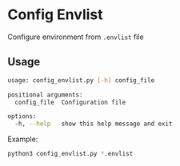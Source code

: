 # Config Envlist
Configure environment from `.envlist` file

## Usage

``` bash
usage: config_envlist.py [-h] config_file

positional arguments:
  config_file  Configuration file

options:
  -h, --help   show this help message and exit
```

Example:

```bash
python3 config_envlist.py *.envlist
```


